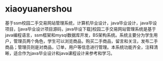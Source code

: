 # xiaoyuanershou
基于ssm校园二手交易网站管理系统，计算机毕业设计，java毕业设计，java毕设项目，[java毕业设计项目源码，java毕设下载]校园二手交易网站管理系统是基于java编程语言，ssm框架和mysql数据库开发，BS架构系统。系统主要分为学生用户，管理员两个角色，学生可以浏览商品，购买二手商品，留言和关注，发布二手商品；管理员则是对商品，订单，用户等信息进行管理。本系统功能齐全，注释清晰，适合作为java毕业设计和java课程设计来参考和学习。
